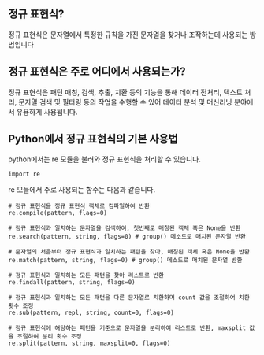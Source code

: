 ## 정규 표현식?
정규 표현식은 문자열에서 특정한 규칙을 가진 문자열을 찾거나 조작하는데 사용되는 방법입니다


## 정규 표현식은 주로 어디에서 사용되는가?
정규 표현식은 패턴 매칭, 검색, 추출, 치환 등의 기능을 통해 데이터 전처리, 텍스트 처리, 문자열 검색 및 필터링 등의 작업을 수행할 수 있어 데이터 분석 및 머신러닝 분야에서 유용하게 사용됩니다.


## Python에서 정규 표현식의 기본 사용법
python에서는 re 모듈을 불러와 정규 표현식을 처리할 수 있습니다.

    import re
    
re 모듈에서 주로 사용되는 함수는 다음과 같습니다.
    
    # 정규 표현식을 정규 표현식 객체로 컴파일하여 반환
    re.compile(pattern, flags=0) 
    
    # 정규 표현식과 일치하는 문자열을 검색하여, 첫번째로 매칭된 객체 혹은 None을 반환
    re.search(pattern, string, flags=0) # group() 메소드로 매치된 문자열 반환
    
    # 문자열의 처음부터 정규 표현식과 일치하는 패턴을 찾아, 매칭된 객체 혹은 None을 반환
    re.match(pattern, string, flags=0) # group() 메소드로 매치된 문자열 반환
    
    # 정규 표현식과 일치하는 모든 패턴을 찾아 리스트로 반환
    re.findall(pattern, string, flags=0)
    
    # 정규 표현식과 일치하는 모든 패턴을 다른 문자열로 치환하며 count 값을 조절하여 치환 횟수 조정
    re.sub(pattern, repl, string, count=0, flags=0)
    
    # 정규 표현식에 해당하는 패턴을 기준으로 문자열을 분리하여 리스트로 반환, maxsplit 값을 조절하여 분리 횟수 조정
    re.split(pattern, string, maxsplit=0, flags=0)
